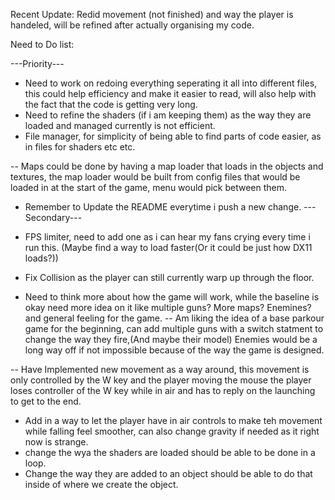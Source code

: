 Recent Update: Redid movement (not finished) and way the player is handeled, will be refined after actually organising my code.

Need to Do list:

---Priority---
- Need to work on redoing everything seperating it all into different files, this could help efficiency and make it easier to read, will also help with the fact that the code is getting very long.
- Need to refine the shaders (if i am keeping them) as the way they are loaded and managed currently is not efficient.
- File manager, for simplicity of being able to find parts of code easier, as in files for shaders etc etc.

-- Maps could be done by having a map loader that loads in the objects and textures, the map loader would be built from config files that would be loaded in at the start of the game, menu would pick between them.


- Remember to Update the README everytime i push a new change.
---Secondary---
- FPS limiter, need to add one as i can hear my fans crying every time i run this. (Maybe find a way to load faster(Or it could be just how DX11 loads?))
- Fix Collision as the player can still currently warp up through the floor.

- Need to think more about how the game will work, while the baseline is okay need more idea on it like multiple guns? More maps? Enemines? and general feeling for the game.
-- Am liking the idea of a base parkour game for the beginning, can add multiple guns with a switch statment to change the way they fire,(And maybe their model) Enemies would be a long way off if not impossible because of the way the game is designed. 

-- Have Implemented new movement as a way around, this movement is only controlled by the W key and the player moving the mouse the player loses controller of the W key while in air and has to reply on the launching to get to the end.
- Add in a way to let the player have in air controls to make teh movement while falling feel smoother, can also change gravity if needed as it right now is strange.
- change the wya the shaders are loaded should be able to be done in a loop.
- Change the way they are added to an object should be able to do that inside of where we create the object.
